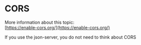 # CORS

More information about this topic:\
[https://enable-cors.org/](https://enable-cors.org/)

If you use the json-server, you do not need to think about CORS
